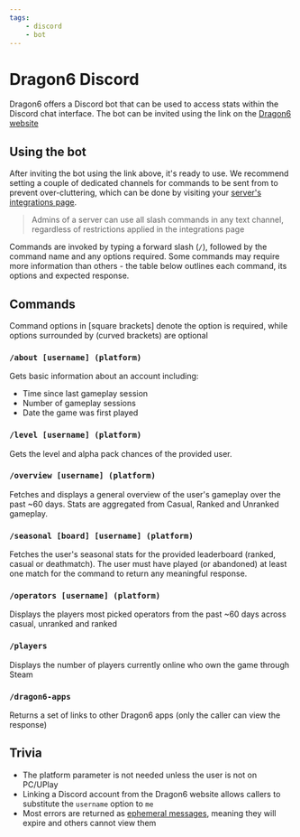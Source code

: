 ```yaml
---
tags:
    - discord
    - bot
---
```


# Dragon6 Discord

Dragon6 offers a Discord bot that can be used to access stats within the Discord chat interface. The bot can be invited using the link on the [Dragon6 website](https://dragon6.dragonfruit.network/discord)

## Using the bot

After inviting the bot using the link above, it's ready to use. We recommend setting a couple of dedicated channels for commands to be sent from to prevent over-cluttering, which can be done by visiting your [server's integrations page](https://support.discord.com/hc/en-us/articles/360045093012-Server-Integrations-Page).

> Admins of a server can use all slash commands in any text channel, regardless of restrictions applied in the integrations page

Commands are invoked by typing a forward slash (`/`), followed by the command name and any options required. Some commands may require more information than others - the table below outlines each command, its options and expected response.

## Commands

Command options in [square brackets] denote the option is required, while options surrounded by (curved brackets) are optional

### `/about [username] (platform)`

Gets basic information about an account including:

- Time since last gameplay session
- Number of gameplay sessions
- Date the game was first played

### `/level [username] (platform)`

Gets the level and alpha pack chances of the provided user.

### `/overview [username] (platform)`

Fetches and displays a general overview of the user's gameplay over the past ~60 days. Stats are aggregated from Casual, Ranked and Unranked gameplay.

### `/seasonal [board] [username] (platform)`

Fetches the user's seasonal stats for the provided leaderboard (ranked, casual or deathmatch). The user must have played (or abandoned) at least one match for the command to return any meaningful response.

### `/operators [username] (platform)`

Displays the players most picked operators from the past ~60 days across casual, unranked and ranked

### `/players`

Displays the number of players currently online who own the game through Steam

### `/dragon6-apps`

Returns a set of links to other Dragon6 apps (only the caller can view the response)

## Trivia

- The platform parameter is not needed unless the user is not on PC/UPlay
- Linking a Discord account from the Dragon6 website allows callers to substitute the `username` option to `me`
- Most errors are returned as [ephemeral messages](https://support.discord.com/hc/en-us/articles/1500000580222-Ephemeral-Messages-FAQ), meaning they will expire and others cannot view them